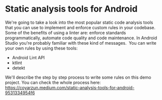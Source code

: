 # Static analysis tools for Android
We're going to take a look into the most popular  static code analysis tools that you can use to implement and enforce custom rules in your codebase. Some of the benefits of using a linter are: enforce standards programmatically, automate code quality and code maintenance.
In Android Studio you're probably familiar with these kind of messages. 
You can write your own rules by using these tools:
- Android Lint API
- ktlint
- detekt

We'll describe the step by step process to write some rules on this demo project. You can check the whole process here:
https://coyarzun.medium.com/static-analysis-tools-for-android-9531334954f6
